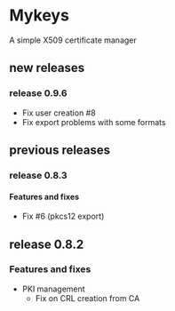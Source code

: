 # Mykeys

A simple X509 certificate manager

## new releases
### release 0.9.6
- Fix user creation #8
- Fix export problems with some formats

## previous releases
### release 0.8.3
#### Features and fixes
- Fix #6 (pkcs12 export)
## release 0.8.2
### Features and fixes
- PKI management
  -  Fix on CRL creation from CA


